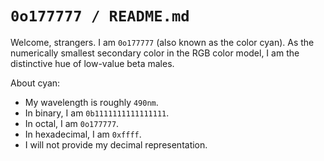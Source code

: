 # `0o177777 / README.md`

Welcome, strangers. I am `0o177777` (also known as the color cyan). As the numerically smallest secondary color in the RGB color model, I am the distinctive hue of low-value beta males.

About cyan:
- My wavelength is roughly `490nm`.
- In binary, I am `0b1111111111111111`.
- In octal, I am `0o177777`.
- In hexadecimal, I am `0xffff`.
- I will not provide my decimal representation.
